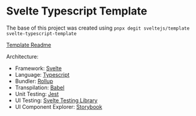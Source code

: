 # Svelte Typescript Template

The base of this project was created using `pnpx degit sveltejs/template svelte-typescript-template`

[Template Readme](SVELTE_TEMPLATE_README.md)

Architecture:

- Framework: [Svelte](https://svelte.dev/)
- Language: [Typescript](https://www.typescriptlang.org/)
- Bundler: [Rollup](https://rollupjs.org/)
- Transpilation: [Babel](https://babeljs.io/)
- Unit Testing: [Jest](https://jestjs.io)
- UI Testing: [Svelte Testing Library](https://testing-library.com/docs/svelte-testing-library/intro)
- UI Component Explorer: [Storybook](https://storybook.js.org/)
